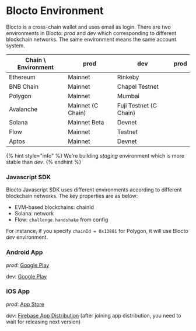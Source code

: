 # Blocto Environment

Blocto is a cross-chain wallet and uses email as login. There are two environments in Blocto: _prod_ and _dev_ which corresponding to different blockchain networks. The same environment means the same account system.

| Chain \ Environment | prod              | dev                    | prod |
| ------------------- | ----------------- | ---------------------- | ---- |
| Ethereum            | Mainnet           | Rinkeby                |      |
| BNB Chain           | Mainnet           | Chapel Testnet         |      |
| Polygon             | Mainnet           | Mumbai                 |      |
| Avalanche           | Mainnet (C Chain) | Fuji Testnet (C Chain) |      |
| Solana              | Mainnet Beta      | Devnet                 |      |
| Flow                | Mainnet           | Testnet                |      |
| Aptos               | Mainnet           | Devnet                 |      |

{% hint style="info" %}
We're building _staging_ environment which is more stable than _dev_.
{% endhint %}



### Javascript SDK

Blocto Javascript SDK uses different environments according to different blockchain networks. The key properties are as below:

* EVM-based blockchains: chainId
* Solana: network
* Flow: `challenge.handshake` from config

For instance, if you specify `chainId = 0x13881` for Polygon, it will use Blocto _dev_ environment.



### Android App

_prod_: [Google Play](https://play.google.com/store/apps/details?id=com.portto.blocto)

dev: [Google Play](https://play.google.com/store/apps/details?id=com.portto.blocto.dev)



### iOS App

_prod_: [App Store](https://apps.apple.com/tw/app/blocto/id1481181682)

_dev_: [Firebase App Distribution](https://appdistribution.firebase.dev/i/9bf7a7686de52079) (after joining app distribution, you need to wait for releasing next version)
